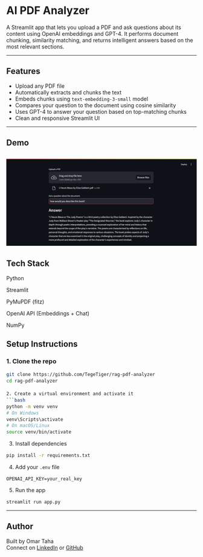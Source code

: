 # AI PDF Analyzer

A Streamlit app that lets you upload a PDF and ask questions about its content using OpenAI embeddings and GPT-4. It performs document chunking, similarity matching, and returns intelligent answers based on the most relevant sections.

---

## Features

-  Upload any PDF file
-  Automatically extracts and chunks the text
-  Embeds chunks using `text-embedding-3-small` model
-  Compares your question to the document using cosine similarity
-  Uses GPT-4 to answer your question based on top-matching chunks
-  Clean and responsive Streamlit UI

---

##  Demo

![App Demo 1](ragpdfdemo.png)
---
## Tech Stack

Python

Streamlit

PyMuPDF (fitz)

OpenAI API (Embeddings + Chat)

NumPy


## Setup Instructions

### 1. Clone the repo

```bash
git clone https://github.com/TegeTiger/rag-pdf-analyzer
cd rag-pdf-analyzer

2. Create a virtual environment and activate it
```bash
python -m venv venv
# On Windows
venv\Scripts\activate
# On macOS/Linux
source venv/bin/activate
```

3. Install dependencies
```bash
pip install -r requirements.txt
```

4. Add your `.env` file
```
OPENAI_API_KEY=your_real_key
```

5. Run the app
```bash
streamlit run app.py
```

---

## Author

Built by Omar Taha  
Connect on [LinkedIn](https://www.linkedin.com/in/omar-taha-133840269/) or [GitHub](https://github.com/TegeTiger)

